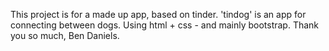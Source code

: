 This project is for a made up app, based on tinder. 'tindog' is an app for connecting between dogs.
Using html + css - and mainly bootstrap.
Thank you so much,
Ben Daniels.
